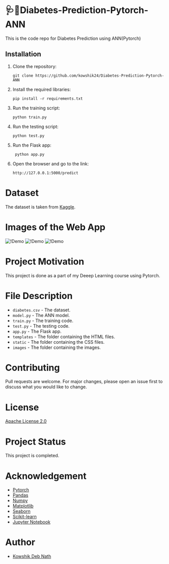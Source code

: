 # 🩺💉Diabetes-Prediction-Pytorch-ANN
This is the code repo for Diabetes Prediction using ANN(Pytorch)
## Installation

1. Clone the repository:

   ```
   git clone https://github.com/kowshik24/Diabetes-Prediction-Pytorch-ANN
   ```

2. Install the required libraries:

   ```
   pip install -r requirements.txt
   ```

3. Run the training script:

   ```
   python train.py
   ```
4. Run the testing script:

   ```
   python test.py
   ```
5. Run the Flask app:

   ```
    python app.py
    ```
6. Open the browser and go to the link:

    ```
    http://127.0.0.1:5000/predict
    ```
# Dataset
The dataset is taken from [Kaggle](https://www.kaggle.com/uciml/pima-indians-diabetes-database).

# Images of the Web App
![!Demo](images/image_1.png)
![!Demo](images/image_2.png)
![!Demo](images/image_3.png)

# Project Motivation
This project is done as a part of my Deeep Learning course using Pytorch.
# File Description
- `diabetes.csv` - The dataset.
- `model.py` - The ANN model.
- `train.py` - The training code.
- `test.py` - The testing code.
- `app.py` - The Flask app.
- `templates` - The folder containing the HTML files.
- `static` - The folder containing the CSS files.
- `images` - The folder containing the images.

# Contributing
Pull requests are welcome. For major changes, please open an issue first to discuss what you would like to change.
# License
[Apache License 2.0](https://www.apache.org/licenses/LICENSE-2.0)
# Project Status
This project is completed.
# Acknowledgement
- [Pytorch](https://pytorch.org/)
- [Pandas](https://pandas.pydata.org/)
- [Numpy](https://numpy.org/)
- [Matplotlib](https://matplotlib.org/)
- [Seaborn](https://seaborn.pydata.org/)
- [Scikit-learn](https://scikit-learn.org/stable/)
- [Jupyter Notebook](https://jupyter.org/)
# Author
- [Kowshik Deb Nath](https://github.com/kowshik24)